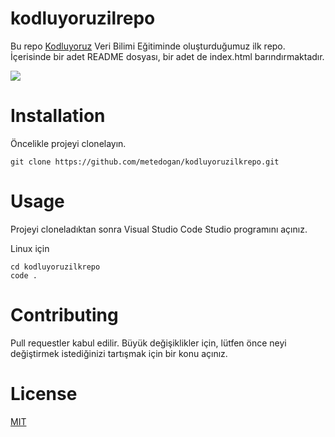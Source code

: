 # kodluyoruzilrepo

Bu repo [Kodluyoruz](https://www.kodluyoruz.org/) Veri Bilimi Eğitiminde oluşturduğumuz ilk repo. İçerisinde bir adet README dosyası, bir adet de index.html barındırmaktadır.

![](kodluyoruzilkrepo/blob/main/indir.png)

# Installation

Öncelikle projeyi clonelayın.
```
git clone https://github.com/metedogan/kodluyoruzilkrepo.git
```

# Usage

Projeyi cloneladıktan sonra Visual Studio Code Studio programını açınız.

Linux için

```
cd kodluyoruzilkrepo
code .
```

# Contributing

Pull requestler kabul edilir. Büyük değişiklikler için, lütfen önce neyi değiştirmek istediğinizi tartışmak için bir konu açınız.

# License 

[MIT](https://www.mit.edu/)
